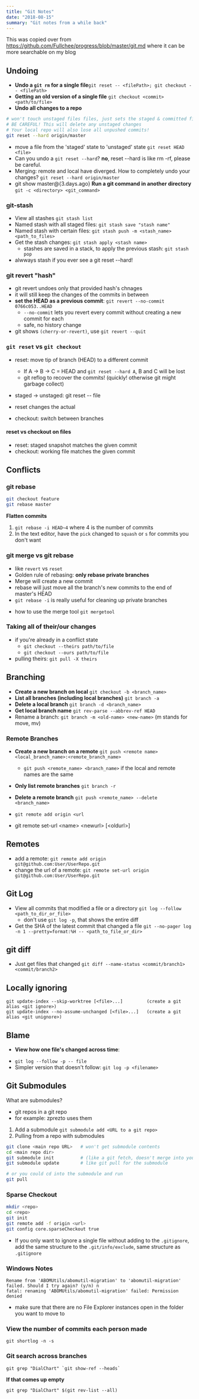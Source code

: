 ```yaml
---
title: "Git Notes"
date: "2018-08-15"
summary: "Git notes from a while back"
---
```


This was copied over from https://github.com/Fullchee/progress/blob/master/git.md where it can be more searchable on my blog

## Undoing

- **Undo a `git rm` for a single file**`git reset -- <filePath>; git checkout -- <filePath>`
- **Getting an old version of a single file** `git checkout <commit> <path/to/file>`
- **Undo all changes to a repo**

```bash
# won't touch unstaged files files, just sets the staged & committed files to be exactly like HEAD
# BE CAREFUL! This will delete any unstaged changes
# Your local repo will also lose all unpushed commits!
git reset --hard origin/master
```

- move a file from the 'staged' state to 'unstaged' state `git reset HEAD <file>`
- Can you undo a `git reset --hard`? **no**, reset --hard is like rm -rf, please be careful.
- Merging: remote and local have diverged. How to completely undo your changes? `git reset --hard origin/master`
- git show master@{3.days.ago}
  **Run a git command in another directory** `git -c <directory> <git_command>`

### git-stash

- View all stashes `git stash list`
- Named stash with all staged files: `git stash save "stash name"`
- Named stash with certain files: `git stash push -m <stash_name> <path_to_files>`
- Get the stash changes: `git stash apply <stash name>`
    - stashes are saved in a stack, to apply the previous stash: `git stash pop`
- alwways stash if you ever see a git reset --hard!

### git revert "hash"

- git revert undoes only that provided hash's chnages
- it will still keep the changes of the commits in between
- **set the HEAD as a previous commit**: `git revert --no-commit 0766c053..HEAD`
  - `--no-commit` lets you revert every commit without creating a new commit for each
  - safe, no history change
- git shows `(cherry-or-revert)`, use `git revert --quit`

### `git reset` vs `git checkout`

- reset: move tip of branch (HEAD) to a different commit
  - If A -> B -> C = HEAD and `git reset --hard A`, B and C will be lost
  - git reflog to recover the commits! (quickly! otherwise git might garbage collect)
- staged -> unstaged: git reset -- file
- reset changes the actual

- checkout: switch between branches

#### reset vs checkout on files

- reset: staged snapshot matches the given commit
- checkout: working file matches the given commit

## Conflicts

### git rebase

```bash
git checkout feature
git rebase master
```

**Flatten commits**

1. `git rebase -i HEAD~4` where 4 is the number of commits
2. In the text editor, have the `pick` changed to `squash` or `s` for commits you don't want

### git merge vs git rebase

- like `revert` vs `reset`
- Golden rule of rebasing: **only rebase private branches**
- Merge will create a new commit
- rebase will just move all the branch's new commits to the end of master's HEAD
- `git rebase -i` is really useful for cleaning up private branches

* how to use the merge tool `git mergetool`

### Taking all of their/our changes

- if you're already in a conflict state
  - `git checkout --theirs path/to/file`
  - `git checkout --ours path/to/file`
- pulling theirs: `git pull -X theirs`

## Branching

- **Create a new branch on local** `git checkout -b <branch_name>`
- **List all branches (including local branches)** `git branch -a`
- **Delete a local branch** `git branch -d <branch_name>`
- **Get local branch name** `git rev-parse --abbrev-ref HEAD`
- Rename a branch: `git branch -m <old-name> <new-name>` (m stands for move, mv)

### Remote Branches

- **Create a new branch on a remote** `git push <remote name> <local_branch_name>:<remote_branch_name>`
  - `git push <remote_name> <branch_name>` if the local and remote names are the same
- **Only list remote branches** `git branch -r`
- **Delete a remote branch** `git push <remote_name> --delete <branch_name>`

- `git remote add origin <url`
- git remote set-url \<name\> \<newurl\> [\<oldurl\>]

## Remotes

- add a remote: `git remote add origin git@github.com:User/UserRepo.git`
- change the url of a remote: `git remote set-url origin git@github.com:User/UserRepo.git`

## Git Log

- View all commits that modified a file or a directory `git log --follow <path_to_dir_or_file>`
  - don't use `git log -p`, that shows the entire diff
- Get the SHA of the latest commit that changed a file `git --no-pager log -n 1 --pretty=format:%H -- <path_to_file_or_dir>`

## git diff

- Just get files that changed `git diff --name-status <commit/branch1> <commit/branch2>`

## Locally ignoring

```
git update-index --skip-worktree [<file>...]         (create a git alias <git ignore>)
git update-index --no-assume-unchanged [<file>...]   (create a git alias <git unignore>)
```

## Blame

- **View how one file's changed across time**:

* `git log --follow -p -- file`
* Simpler version that doesn't follow: `git log -p <filename>`

## Git Submodules

What are submodules?

- git repos in a git repo
- for example: zprezto uses them

1. Add a submodule `git submodule add <URL to a git repo>`
2. Pulling from a repo with submodules

```bash
git clone <main repo URL>   # won't get submodule contents
cd <main repo dir>
git submodule init          # (like a git fetch, doesn't merge into your
git submodule update        # like git pull for the submodule

# or you could cd into the submodule and run
git pull
```

### Sparse Checkout

```bash
mkdir <repo>
cd <repo>
git init
git remote add -f origin <url>
git config core.sparseCheckout true
```

- If you only want to ignore a single file without adding to the `.gitignore`, add the same structure to the `.git/info/exclude`, same structure as `.gitignore`

### Windows Notes

```
Rename from 'ABOMUtils/abomutil-migration' to 'abomutil-migration' failed. Should I try again? (y/n) n
fatal: renaming 'ABOMUtils/abomutil-migration' failed: Permission denied
```

- make sure that there are no File Explorer instances open in the folder you want to move to

### View the number of commits each person made

`git shortlog -n -s`

### Git search across branches

```
git grep "DialChart" `git show-ref --heads`
```

**If that comes up empty**

```
git grep "DialChart" $(git rev-list --all)
```
